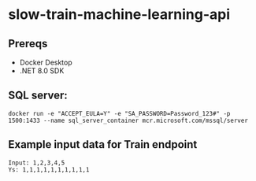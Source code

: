# slow-train-machine-learning-api
## Prereqs
- Docker Desktop
- .NET 8.0 SDK

## SQL server:
```
docker run -e "ACCEPT_EULA=Y" -e "SA_PASSWORD=Password_123#" -p 1500:1433 --name sql_server_container mcr.microsoft.com/mssql/server

```
## Example input data for Train endpoint
```
Input: 1,2,3,4,5
Ys: 1,1,1,1,1,1,1,1,1,1
```